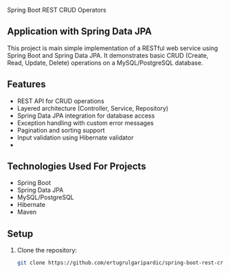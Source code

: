  Spring Boot REST CRUD Operators

## Application with Spring Data JPA

This project is main simple implementation of a RESTful web service using Spring Boot and Spring Data JPA. It demonstrates basic CRUD (Create, Read, Update, Delete) operations on a MySQL/PostgreSQL database. 

## Features
- REST API for CRUD operations
- Layered architecture (Controller, Service, Repository)
- Spring Data JPA integration for database access
- Exception handling with custom error messages
- Pagination and sorting support
- Input validation using Hibernate validator
- 
## Technologies Used For Projects
- Spring Boot
- Spring Data JPA
- MySQL/PostgreSQL
- Hibernate
- Maven

## Setup
1. Clone the repository:
   ```bash
   git clone https://github.com/ertugrulgaripardic/spring-boot-rest-crud-spring-data-jpa.git
